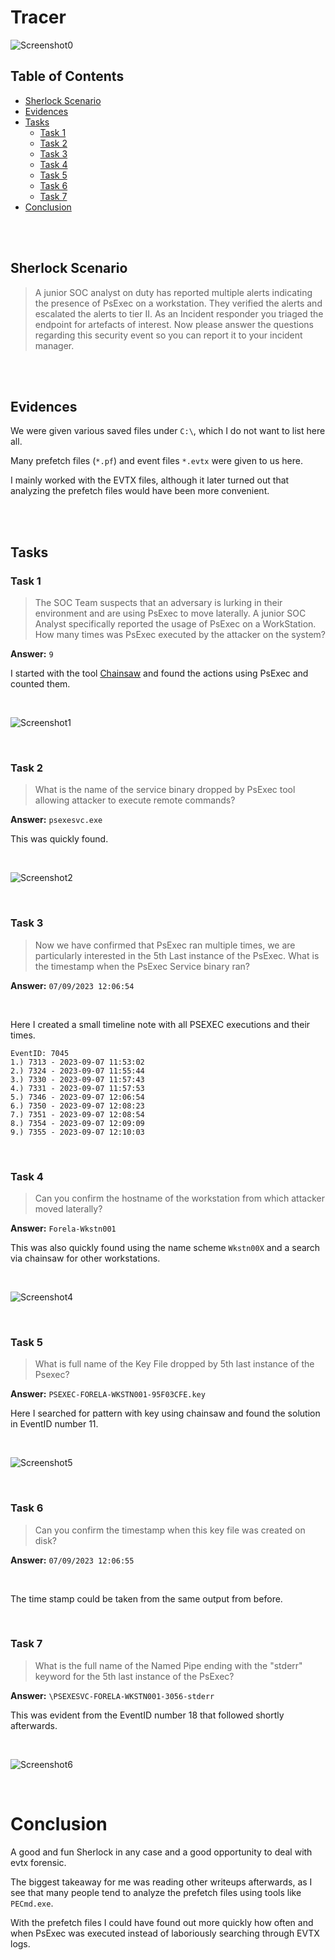 # Tracer

![Screenshot0](./screenshots/Tracer.png)

## Table of Contents

- [Sherlock Scenario](#Sherlock-Scenario)
- [Evidences](#Evidences)
- [Tasks](#Tasks)
    - [Task 1](#Task-1)
    - [Task 2](#Task-2)
    - [Task 3](#Task-3)
    - [Task 4](#Task-4)
    - [Task 5](#Task-5)
    - [Task 6](#Task-6)
    - [Task 7](#Task-7)
- [Conclusion](#Conclusion)

<br>
<br>

## Sherlock Scenario
> A junior SOC analyst on duty has reported multiple alerts indicating the presence of PsExec on a workstation. They verified the alerts and escalated the alerts to tier II. As an Incident responder you triaged the endpoint for artefacts of interest. Now please answer the questions regarding this security event so you can report it to your incident manager.

<br>
<br>

## Evidences

We were given various saved files under `C:\`, which I do not want to list here all.

Many prefetch files (`*.pf`) and event files `*.evtx` were given to us here.

I mainly worked with the EVTX files, although it later turned out that analyzing the prefetch files would have been more convenient.

<br>

<br>

## Tasks

### Task 1
> The SOC Team suspects that an adversary is lurking in their environment and are using PsExec to move laterally. A junior SOC Analyst specifically reported the usage of PsExec on a WorkStation. How many times was PsExec executed by the attacker on the system?

__Answer:__ `9`

I started with the tool [Chainsaw](https://github.com/WithSecureLabs/chainsaw) and found the actions using PsExec and counted them.

<br>

![Screenshot1](./screenshots/Task1.png)

<br>

### Task 2
> What is the name of the service binary dropped by PsExec tool allowing attacker to execute remote commands?

__Answer:__ `psexesvc.exe`

This was quickly found.

<br>

![Screenshot2](./screenshots/Task2.png)

<br>

### Task 3
> Now we have confirmed that PsExec ran multiple times, we are particularly interested in the 5th Last instance of the PsExec. What is the timestamp when the PsExec Service binary ran?

__Answer:__ `07/09/2023 12:06:54`

<br>

Here I created a small timeline note with all PSEXEC executions and their times.

```plaintext
EventID: 7045
1.) 7313 - 2023-09-07 11:53:02
2.) 7324 - 2023-09-07 11:55:44
3.) 7330 - 2023-09-07 11:57:43
4.) 7331 - 2023-09-07 11:57:53
5.) 7346 - 2023-09-07 12:06:54
6.) 7350 - 2023-09-07 12:08:23
7.) 7351 - 2023-09-07 12:08:54
8.) 7354 - 2023-09-07 12:09:09
9.) 7355 - 2023-09-07 12:10:03
```

<br>

### Task 4
> Can you confirm the hostname of the workstation from which attacker moved laterally?

__Answer:__ `Forela-Wkstn001`

This was also quickly found using the name scheme `Wkstn00X` and a search via chainsaw for other workstations.

<br>

![Screenshot4](./screenshots/Task4.png)

<br>

### Task 5
> What is full name of the Key File dropped by 5th last instance of the Psexec?

__Answer:__ `PSEXEC-FORELA-WKSTN001-95F03CFE.key`

Here I searched for pattern with key using chainsaw and found the solution in EventID number 11.

<br>

![Screenshot5](./screenshots/Task5.png)

<br>

### Task 6
> Can you confirm the timestamp when this key file was created on disk?

__Answer:__ `07/09/2023 12:06:55`

<br>

The time stamp could be taken from the same output from before.

<br>

### Task 7
> What is the full name of the Named Pipe ending with the "stderr" keyword for the 5th last instance of the PsExec?

__Answer:__ `\PSEXESVC-FORELA-WKSTN001-3056-stderr`

This was evident from the EventID number 18 that followed shortly afterwards.

<br>

![Screenshot6](./screenshots/Task6.png)

<br>

# Conclusion

A good and fun Sherlock in any case and a good opportunity to deal with evtx forensic.

The biggest takeaway for me was reading other writeups afterwards, as I see that many people tend to analyze the prefetch files using tools like `PECmd.exe`.

With the prefetch files I could have found out more quickly how often and when PsExec was executed instead of laboriously searching through EVTX logs.

